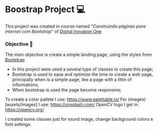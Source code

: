 # Boostrap Project 💻

This project was created in course named *"Construindo páginas para internet com Bootstrap"* of [Digital Inovation One](https://dio.me) 

### Objective 🎯
The main objective is create a simple landing page, using the styles from [Bootstrap](https://getbootstrap.com/)

   - In this project were used a several type of classes to create this page;
   - Bootstrap is used to ease and optimize the time to create a web page, principally when is a simple page, like a page with a little of informations;
   - When bootstrap is used the page become responsive;
    

To create a color pallete I use: https://www.palettable.io/
For (images)[assets/images] I use: https://unsplash.com/
OpenCV logo I get in: https://opencv.org/

I created some classes just for round image, change background colors e font settings.
